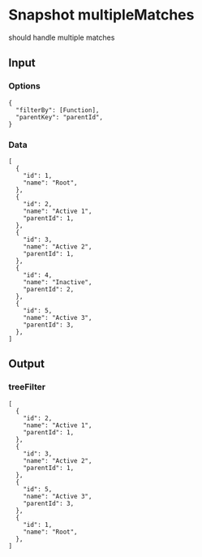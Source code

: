 # Snapshot multipleMatches

should handle multiple matches

## Input

### Options
```json5
{
  "filterBy": [Function],
  "parentKey": "parentId",
}
```

### Data
```json5
[
  {
    "id": 1,
    "name": "Root",
  },
  {
    "id": 2,
    "name": "Active 1",
    "parentId": 1,
  },
  {
    "id": 3,
    "name": "Active 2",
    "parentId": 1,
  },
  {
    "id": 4,
    "name": "Inactive",
    "parentId": 2,
  },
  {
    "id": 5,
    "name": "Active 3",
    "parentId": 3,
  },
]
```

## Output

### treeFilter
```json5
[
  {
    "id": 2,
    "name": "Active 1",
    "parentId": 1,
  },
  {
    "id": 3,
    "name": "Active 2",
    "parentId": 1,
  },
  {
    "id": 5,
    "name": "Active 3",
    "parentId": 3,
  },
  {
    "id": 1,
    "name": "Root",
  },
]
```